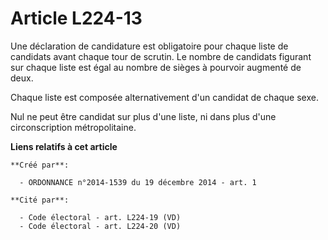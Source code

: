 # Article L224-13

Une déclaration de candidature est obligatoire pour chaque liste de candidats avant chaque tour de scrutin. Le nombre de
candidats figurant sur chaque liste est égal au nombre de sièges à pourvoir augmenté de deux.

Chaque liste est composée alternativement d'un candidat de chaque sexe.

Nul ne peut être candidat sur plus d'une liste, ni dans plus d'une circonscription métropolitaine.

**Liens relatifs à cet article**

	**Créé par**:

	  - ORDONNANCE n°2014-1539 du 19 décembre 2014 - art. 1

	**Cité par**:

	  - Code électoral - art. L224-19 (VD)
	  - Code électoral - art. L224-20 (VD)

